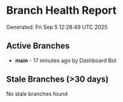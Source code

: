 # Branch Health Report
Generated: Fri Sep  5 12:28:49 UTC 2025

## Active Branches
- **main** - 17 minutes ago by Dashboard Bot

## Stale Branches (>30 days)
No stale branches found
